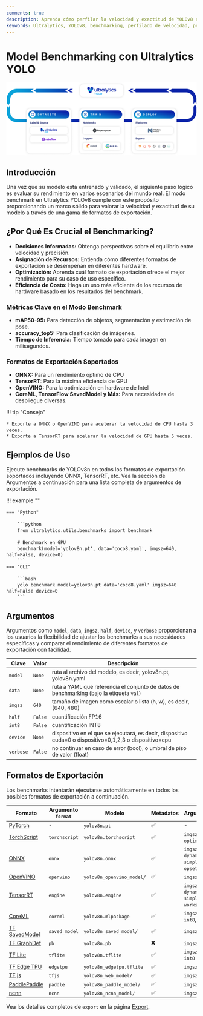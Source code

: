 ```yaml
---
comments: true
description: Aprenda cómo perfilar la velocidad y exactitud de YOLOv8 en varios formatos de exportación; obtenga perspectivas sobre las métricas mAP50-95, accuracy_top5 y más.
keywords: Ultralytics, YOLOv8, benchmarking, perfilado de velocidad, perfilado de exactitud, mAP50-95, accuracy_top5, ONNX, OpenVINO, TensorRT, formatos de exportación YOLO
---
```


# Model Benchmarking con Ultralytics YOLO

<img width="1024" src="https://github.com/ultralytics/assets/raw/main/yolov8/banner-integrations.png" alt="Ecosistema e integraciones de Ultralytics YOLO">

## Introducción

Una vez que su modelo está entrenado y validado, el siguiente paso lógico es evaluar su rendimiento en varios escenarios del mundo real. El modo benchmark en Ultralytics YOLOv8 cumple con este propósito proporcionando un marco sólido para valorar la velocidad y exactitud de su modelo a través de una gama de formatos de exportación.

## ¿Por Qué Es Crucial el Benchmarking?

- **Decisiones Informadas:** Obtenga perspectivas sobre el equilibrio entre velocidad y precisión.
- **Asignación de Recursos:** Entienda cómo diferentes formatos de exportación se desempeñan en diferentes hardware.
- **Optimización:** Aprenda cuál formato de exportación ofrece el mejor rendimiento para su caso de uso específico.
- **Eficiencia de Costo:** Haga un uso más eficiente de los recursos de hardware basado en los resultados del benchmark.

### Métricas Clave en el Modo Benchmark

- **mAP50-95:** Para detección de objetos, segmentación y estimación de pose.
- **accuracy_top5:** Para clasificación de imágenes.
- **Tiempo de Inferencia:** Tiempo tomado para cada imagen en milisegundos.

### Formatos de Exportación Soportados

- **ONNX:** Para un rendimiento óptimo de CPU
- **TensorRT:** Para la máxima eficiencia de GPU
- **OpenVINO:** Para la optimización en hardware de Intel
- **CoreML, TensorFlow SavedModel y Más:** Para necesidades de despliegue diversas.

!!! tip "Consejo"

    * Exporte a ONNX o OpenVINO para acelerar la velocidad de CPU hasta 3 veces.
    * Exporte a TensorRT para acelerar la velocidad de GPU hasta 5 veces.

## Ejemplos de Uso

Ejecute benchmarks de YOLOv8n en todos los formatos de exportación soportados incluyendo ONNX, TensorRT, etc. Vea la sección de Argumentos a continuación para una lista completa de argumentos de exportación.

!!! example ""

    === "Python"

        ```python
        from ultralytics.utils.benchmarks import benchmark

        # Benchmark en GPU
        benchmark(model='yolov8n.pt', data='coco8.yaml', imgsz=640, half=False, device=0)
        ```
    === "CLI"

        ```bash
        yolo benchmark model=yolov8n.pt data='coco8.yaml' imgsz=640 half=False device=0
        ```

## Argumentos

Argumentos como `model`, `data`, `imgsz`, `half`, `device`, y `verbose` proporcionan a los usuarios la flexibilidad de ajustar los benchmarks a sus necesidades específicas y comparar el rendimiento de diferentes formatos de exportación con facilidad.

| Clave     | Valor   | Descripción                                                                                              |
|-----------|---------|----------------------------------------------------------------------------------------------------------|
| `model`   | `None`  | ruta al archivo del modelo, es decir, yolov8n.pt, yolov8n.yaml                                           |
| `data`    | `None`  | ruta a YAML que referencia el conjunto de datos de benchmarking (bajo la etiqueta `val`)                 |
| `imgsz`   | `640`   | tamaño de imagen como escalar o lista (h, w), es decir, (640, 480)                                       |
| `half`    | `False` | cuantificación FP16                                                                                      |
| `int8`    | `False` | cuantificación INT8                                                                                      |
| `device`  | `None`  | dispositivo en el que se ejecutará, es decir, dispositivo cuda=0 o dispositivo=0,1,2,3 o dispositivo=cpu |
| `verbose` | `False` | no continuar en caso de error (bool), o umbral de piso de valor (float)                                  |

## Formatos de Exportación

Los benchmarks intentarán ejecutarse automáticamente en todos los posibles formatos de exportación a continuación.

| Formato                                                            | Argumento `format` | Modelo                    | Metadatos | Argumentos                                          |
|--------------------------------------------------------------------|--------------------|---------------------------|-----------|-----------------------------------------------------|
| [PyTorch](https://pytorch.org/)                                    | -                  | `yolov8n.pt`              | ✅         | -                                                   |
| [TorchScript](https://pytorch.org/docs/stable/jit.html)            | `torchscript`      | `yolov8n.torchscript`     | ✅         | `imgsz`, `optimize`                                 |
| [ONNX](https://onnx.ai/)                                           | `onnx`             | `yolov8n.onnx`            | ✅         | `imgsz`, `half`, `dynamic`, `simplify`, `opset`     |
| [OpenVINO](https://docs.openvino.ai/latest/index.html)             | `openvino`         | `yolov8n_openvino_model/` | ✅         | `imgsz`, `half`                                     |
| [TensorRT](https://developer.nvidia.com/tensorrt)                  | `engine`           | `yolov8n.engine`          | ✅         | `imgsz`, `half`, `dynamic`, `simplify`, `workspace` |
| [CoreML](https://github.com/apple/coremltools)                     | `coreml`           | `yolov8n.mlpackage`       | ✅         | `imgsz`, `half`, `int8`, `nms`                      |
| [TF SavedModel](https://www.tensorflow.org/guide/saved_model)      | `saved_model`      | `yolov8n_saved_model/`    | ✅         | `imgsz`, `keras`                                    |
| [TF GraphDef](https://www.tensorflow.org/api_docs/python/tf/Graph) | `pb`               | `yolov8n.pb`              | ❌         | `imgsz`                                             |
| [TF Lite](https://www.tensorflow.org/lite)                         | `tflite`           | `yolov8n.tflite`          | ✅         | `imgsz`, `half`, `int8`                             |
| [TF Edge TPU](https://coral.ai/docs/edgetpu/models-intro/)         | `edgetpu`          | `yolov8n_edgetpu.tflite`  | ✅         | `imgsz`                                             |
| [TF.js](https://www.tensorflow.org/js)                             | `tfjs`             | `yolov8n_web_model/`      | ✅         | `imgsz`                                             |
| [PaddlePaddle](https://github.com/PaddlePaddle)                    | `paddle`           | `yolov8n_paddle_model/`   | ✅         | `imgsz`                                             |
| [ncnn](https://github.com/Tencent/ncnn)                            | `ncnn`             | `yolov8n_ncnn_model/`     | ✅         | `imgsz`, `half`                                     |

Vea los detalles completos de `export` en la página [Export](https://docs.ultralytics.com/modes/export/).
